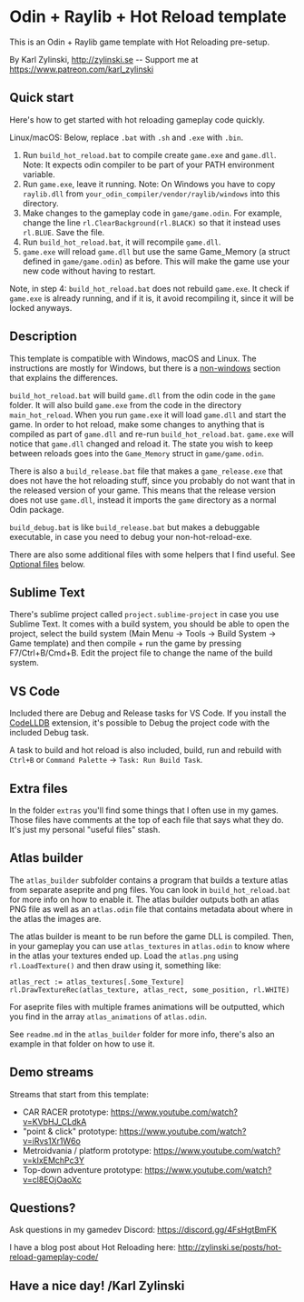 # Odin + Raylib + Hot Reload template

This is an Odin + Raylib game template with Hot Reloading pre-setup.

By Karl Zylinski, http://zylinski.se -- Support me at https://www.patreon.com/karl_zylinski

## Quick start

Here's how to get started with hot reloading gameplay code quickly.

Linux/macOS: Below, replace `.bat` with `.sh` and `.exe` with `.bin`.


1. Run `build_hot_reload.bat` to compile create `game.exe` and `game.dll`. Note: It expects odin compiler to be part of your PATH environment variable.
2. Run `game.exe`, leave it running. Note: On Windows you have to copy `raylib.dll` from `your_odin_compiler/vendor/raylib/windows` into this directory.
3. Make changes to the gameplay code in `game/game.odin`. For example, change the line `rl.ClearBackground(rl.BLACK)` so that it instead uses `rl.BLUE`. Save the file.
4. Run `build_hot_reload.bat`, it will recompile `game.dll`.
5. `game.exe` will reload `game.dll` but use the same Game_Memory (a struct defined in `game/game.odin`) as before. This will make the game use your new code without having to restart.

Note, in step 4: `build_hot_reload.bat` does not rebuild `game.exe`. It check if `game.exe` is already running, and if it is, it avoid recompiling it, since it will be locked anyways.

## Description

This template is compatible with Windows, macOS and Linux. The instructions are mostly for Windows, but there is a [non-windows](#non-windows) section that explains the differences.

`build_hot_reload.bat` will build `game.dll` from the odin code in the `game` folder. It will also build `game.exe` from the code in the directory `main_hot_reload`. When you run `game.exe` it will load `game.dll` and start the game. In order to hot reload, make some changes to anything that is compiled as part of `game.dll` and re-run `build_hot_reload.bat`. `game.exe` will notice that `game.dll` changed and reload it. The state you wish to keep between reloads goes into the `Game_Memory` struct in `game/game.odin`.

There is also a `build_release.bat` file that makes a `game_release.exe` that does not have the hot reloading stuff, since you probably do not want that in the released version of your game. This means that the release version does not use `game.dll`, instead it imports the `game` directory as a normal Odin package.

`build_debug.bat` is like `build_release.bat` but makes a debuggable executable, in case you need to debug your non-hot-reload-exe.

There are also some additional files with some helpers that I find useful. See [Optional files](#optional-files) below.

## Sublime Text

There's sublime project called `project.sublime-project` in case you use Sublime Text. It comes with a build system, you should be able to open the project, select the build system (Main Menu -> Tools -> Build System -> Game template) and then compile + run the game by pressing F7/Ctrl+B/Cmd+B. Edit the project file to change the name of the build system.

## VS Code

Included there are Debug and Release tasks for VS Code. If you install the [CodeLLDB](https://marketplace.visualstudio.com/items?itemName=vadimcn.vscode-lldb) extension, it's possible to Debug the project code with the included Debug task.

A task to build and hot reload is also included, build, run and rebuild with `Ctrl+B` or `Command Palette` -> `Task: Run Build Task`.

## Extra files

In the folder `extras` you'll find some things that I often use in my games. Those files have comments at the top of each file that says what they do. It's just my personal "useful files" stash.

## Atlas builder

The `atlas_builder` subfolder contains a program that builds a texture atlas from separate aseprite and png files. You can look in `build_hot_reload.bat` for more info on how to enable it. The atlas builder outputs both an atlas PNG file as well as an `atlas.odin` file that contains metadata about where in the atlas the images are.

The atlas builder is meant to be run before the game DLL is compiled. Then, in your gameplay you can use `atlas_textures` in `atlas.odin` to know where in the atlas your textures ended up. Load the `atlas.png` using `rl.LoadTexture()` and then draw using it, something like:

```
atlas_rect := atlas_textures[.Some_Texture]
rl.DrawTextureRec(atlas_texture, atlas_rect, some_position, rl.WHITE)
```

For aseprite files with multiple frames animations will be outputted, which you find in the array `atlas_animations` of `atlas.odin`.

See `readme.md` in the `atlas_builder` folder for more info, there's also an example in that folder on how to use it.

## Demo streams

Streams that start from this template:
- CAR RACER prototype: https://www.youtube.com/watch?v=KVbHJ_CLdkA
- "point & click" prototype: https://www.youtube.com/watch?v=iRvs1Xr1W6o
- Metroidvania / platform prototype: https://www.youtube.com/watch?v=kIxEMchPc3Y
- Top-down adventure prototype: https://www.youtube.com/watch?v=cl8EOjOaoXc

## Questions?

Ask questions in my gamedev Discord: https://discord.gg/4FsHgtBmFK

I have a blog post about Hot Reloading here: http://zylinski.se/posts/hot-reload-gameplay-code/

## Have a nice day! /Karl Zylinski
